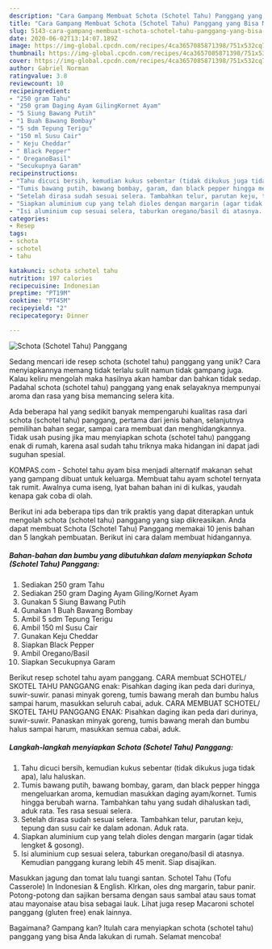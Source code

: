 ```yaml
---
description: "Cara Gampang Membuat Schota (Schotel Tahu) Panggang yang Bisa Manjain Lidah"
title: "Cara Gampang Membuat Schota (Schotel Tahu) Panggang yang Bisa Manjain Lidah"
slug: 5143-cara-gampang-membuat-schota-schotel-tahu-panggang-yang-bisa-manjain-lidah
date: 2020-06-02T13:14:07.189Z
image: https://img-global.cpcdn.com/recipes/4ca3657085871398/751x532cq70/schota-schotel-tahu-panggang-foto-resep-utama.jpg
thumbnail: https://img-global.cpcdn.com/recipes/4ca3657085871398/751x532cq70/schota-schotel-tahu-panggang-foto-resep-utama.jpg
cover: https://img-global.cpcdn.com/recipes/4ca3657085871398/751x532cq70/schota-schotel-tahu-panggang-foto-resep-utama.jpg
author: Gabriel Norman
ratingvalue: 3.8
reviewcount: 10
recipeingredient:
- "250 gram Tahu"
- "250 gram Daging Ayam GilingKornet Ayam"
- "5 Siung Bawang Putih"
- "1 Buah Bawang Bombay"
- "5 sdm Tepung Terigu"
- "150 ml Susu Cair"
- " Keju Cheddar"
- " Black Pepper"
- " OreganoBasil"
- "Secukupnya Garam"
recipeinstructions:
- "Tahu dicuci bersih, kemudian kukus sebentar (tidak dikukus juga tidak apa), lalu haluskan."
- "Tumis bawang putih, bawang bombay, garam, dan black pepper hingga mengeluarkan aroma, kemudian masukkan daging ayam/kornet. Tumis hingga berubah warna. Tambahkan tahu yang sudah dihaluskan tadi, aduk rata. Tes rasa sesuai selera."
- "Setelah dirasa sudah sesuai selera. Tambahkan telur, parutan keju, tepung dan susu cair ke dalam adonan. Aduk rata."
- "Siapkan aluminium cup yang telah dioles dengan margarin (agar tidak lengket &amp; gosong)."
- "Isi aluminium cup sesuai selera, taburkan oregano/basil di atasnya. Kemudian panggang kurang lebih 45 menit. Siap disajikan."
categories:
- Resep
tags:
- schota
- schotel
- tahu

katakunci: schota schotel tahu 
nutrition: 197 calories
recipecuisine: Indonesian
preptime: "PT19M"
cooktime: "PT45M"
recipeyield: "2"
recipecategory: Dinner

---
```



![Schota (Schotel Tahu) Panggang](https://img-global.cpcdn.com/recipes/4ca3657085871398/751x532cq70/schota-schotel-tahu-panggang-foto-resep-utama.jpg)

Sedang mencari ide resep schota (schotel tahu) panggang yang unik? Cara menyiapkannya memang tidak terlalu sulit namun tidak gampang juga. Kalau keliru mengolah maka hasilnya akan hambar dan bahkan tidak sedap. Padahal schota (schotel tahu) panggang yang enak selayaknya mempunyai aroma dan rasa yang bisa memancing selera kita.

Ada beberapa hal yang sedikit banyak mempengaruhi kualitas rasa dari schota (schotel tahu) panggang, pertama dari jenis bahan, selanjutnya pemilihan bahan segar, sampai cara membuat dan menghidangkannya. Tidak usah pusing jika mau menyiapkan schota (schotel tahu) panggang enak di rumah, karena asal sudah tahu triknya maka hidangan ini dapat jadi suguhan spesial.

KOMPAS.com - Schotel tahu ayam bisa menjadi alternatif makanan sehat yang gampang dibuat untuk keluarga. Membuat tahu ayam schotel ternyata tak rumit. Awalnya cuma iseng, lyat bahan bahan ini di kulkas, yaudah kenapa gak coba di olah.


Berikut ini ada beberapa tips dan trik praktis yang dapat diterapkan untuk mengolah schota (schotel tahu) panggang yang siap dikreasikan. Anda dapat membuat Schota (Schotel Tahu) Panggang memakai 10 jenis bahan dan 5 langkah pembuatan. Berikut ini cara dalam membuat hidangannya.

<!--inarticleads1-->

##### Bahan-bahan dan bumbu yang dibutuhkan dalam menyiapkan Schota (Schotel Tahu) Panggang:

1. Sediakan 250 gram Tahu
1. Sediakan 250 gram Daging Ayam Giling/Kornet Ayam
1. Gunakan 5 Siung Bawang Putih
1. Gunakan 1 Buah Bawang Bombay
1. Ambil 5 sdm Tepung Terigu
1. Ambil 150 ml Susu Cair
1. Gunakan  Keju Cheddar
1. Siapkan  Black Pepper
1. Ambil  Oregano/Basil
1. Siapkan Secukupnya Garam


Berikut resep schotel tahu ayam panggang. CARA membuat SCHOTEL/ SKOTEL TAHU PANGGANG enak: Pisahkan daging ikan peda dari durinya, suwir-suwir. panasi minyak goreng, tumis bawang merah dan bumbu halus sampai harum, masukkan seluruh cabai, aduk. CARA MEMBUAT SCHOTEL/ SKOTEL TAHU PANGGANG ENAK: Pisahkan daging ikan peda dari durinya, suwir-suwir. Panaskan minyak goreng, tumis bawang merah dan bumbu halus sampai harum, masukkan semua cabai, aduk. 

<!--inarticleads2-->

##### Langkah-langkah menyiapkan Schota (Schotel Tahu) Panggang:

1. Tahu dicuci bersih, kemudian kukus sebentar (tidak dikukus juga tidak apa), lalu haluskan.
1. Tumis bawang putih, bawang bombay, garam, dan black pepper hingga mengeluarkan aroma, kemudian masukkan daging ayam/kornet. Tumis hingga berubah warna. Tambahkan tahu yang sudah dihaluskan tadi, aduk rata. Tes rasa sesuai selera.
1. Setelah dirasa sudah sesuai selera. Tambahkan telur, parutan keju, tepung dan susu cair ke dalam adonan. Aduk rata.
1. Siapkan aluminium cup yang telah dioles dengan margarin (agar tidak lengket &amp; gosong).
1. Isi aluminium cup sesuai selera, taburkan oregano/basil di atasnya. Kemudian panggang kurang lebih 45 menit. Siap disajikan.


Masukkan jagung dan tomat lalu tuangi santan. Schotel Tahu (Tofu Casserole) In Indonesian &amp; English. Klrkan, oles dng margarin, tabur panir. Potong-potong dan sajikan bersama dengan saus sambal atau saus tomat atau mayonaise atau bisa sebagai lauk. Lihat juga resep Macaroni schotel panggang (gluten free) enak lainnya. 

Bagaimana? Gampang kan? Itulah cara menyiapkan schota (schotel tahu) panggang yang bisa Anda lakukan di rumah. Selamat mencoba!
